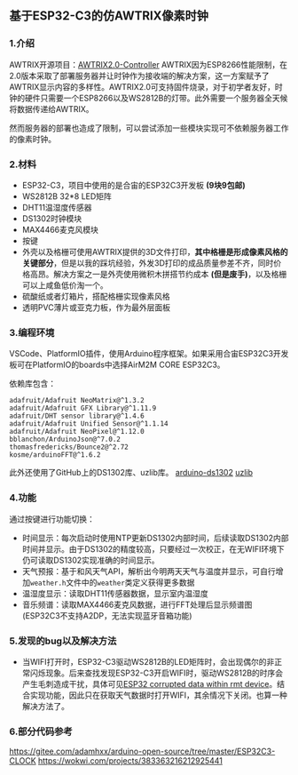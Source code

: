 基于ESP32-C3的仿AWTRIX像素时钟
--------------------------------------------------

### 1.介绍
AWTRIX开源项目：[AWTRIX2.0-Controller](https://github.com/awtrix/AWTRIX2.0-Controller)
AWTRIX因为ESP8266性能限制，在2.0版本采取了部署服务器并让时钟作为接收端的解决方案，这一方案赋予了AWTRIX显示内容的多样性。AWTRIX2.0可支持固件烧录，对于初学者友好，时钟的硬件只需要一个ESP8266以及WS2812B的灯带。此外需要一个服务器全天候将数据传递给AWTRIX。

然而服务器的部署也造成了限制，可以尝试添加一些模块实现可不依赖服务器工作的像素时钟。

### 2.材料
- ESP32-C3，项目中使用的是合宙的ESP32C3开发板 **(9块9包邮)**
- WS2812B 32*8 LED矩阵
- DHT11温湿度传感器
- DS1302时钟模块
- MAX4466麦克风模块
- 按键
- 外壳以及格栅可使用AWTRIX提供的3D文件打印，**其中格栅是形成像素风格的关键部分**，但是以我的踩坑经验，外发3D打印的成品质量参差不齐，同时价格高昂。解决方案之一是外壳使用微积木拼搭节约成本 **(但是废手)**，以及格栅可以上咸鱼低价淘一个。
- 硫酸纸或者灯箱片，搭配格栅实现像素风格
- 透明PVC薄片或亚克力板，作为最外层面板

### 3.编程环境
VSCode、PlatformIO插件，使用Arduino程序框架。如果采用合宙ESP32C3开发板可在PlatformIO的boards中选择AirM2M CORE ESP32C3。

依赖库包含：
```
adafruit/Adafruit NeoMatrix@^1.3.2
adafruit/Adafruit GFX Library@^1.11.9
adafruit/DHT sensor library@^1.4.6
adafruit/Adafruit Unified Sensor@^1.1.14
adafruit/Adafruit NeoPixel@^1.12.0
bblanchon/ArduinoJson@^7.0.2
thomasfredericks/Bounce2@^2.72
kosme/arduinoFFT@^1.6.2
```
此外还使用了GitHub上的DS1302库、uzlib库。
[arduino-ds1302](https://github.com/msparks/arduino-ds1302)
[uzlib](https://github.com/pfalcon/uzlib)


### 4.功能
通过按键进行功能切换：
- 时间显示：每次启动时使用NTP更新DS1302内部时间，后续读取DS1302内部时间并显示。由于DS1302的精度较高，只要经过一次校正，在无WIFI环境下仍可读取DS1302实现准确的时间显示。
- 天气预报：基于和风天气API，解析出今明两天天气与温度并显示，可自行增加`weather.h`文件中的`weather`类定义获得更多数据
- 温湿度显示：读取DHT11传感器数据，显示室内温湿度
- 音乐频谱：读取MAX4466麦克风数据，进行FFT处理后显示频谱图(ESP32C3不支持A2DP，无法实现蓝牙音箱功能)

### 5.发现的bug以及解决方法
- 当WIFI打开时，ESP32-C3驱动WS2812B的LED矩阵时，会出现偶尔的非正常闪烁现象。后来查找发现ESP32-C3开启WIFI时，驱动WS2812B的时序会产生毛刺造成干扰，具体可见[ESP32 corrupted data within rmt device](https://github.com/FastLED/FastLED/issues/719)。结合实现功能，因此只在获取天气数据时打开WIFI，其余情况下关闭。也算一种解决方法了。

### 6.部分代码参考
https://gitee.com/adamhxx/arduino-open-source/tree/master/ESP32C3-CLOCK
https://wokwi.com/projects/383363216212925441